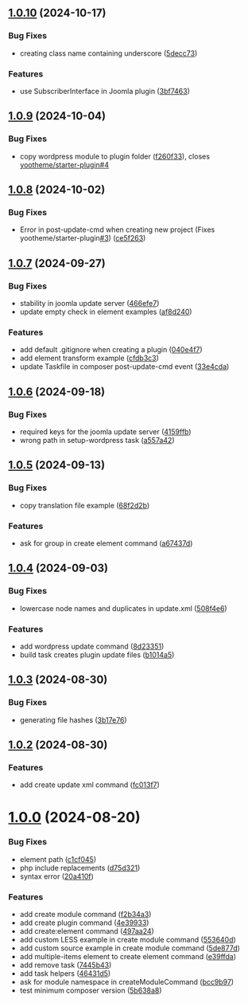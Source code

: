 ## [1.0.10](https://github.com/yootheme/starter-utils/compare/1.0.9...1.0.10) (2024-10-17)


### Bug Fixes

* creating class name containing underscore ([5decc73](https://github.com/yootheme/starter-utils/commit/5decc73a908defb702852dcd2412f8aa28ffc885))


### Features

* use SubscriberInterface in Joomla plugin ([3bf7463](https://github.com/yootheme/starter-utils/commit/3bf7463a89ff9dc5eecdca5cbe1c400d21c02c44))



## [1.0.9](https://github.com/yootheme/starter-utils/compare/1.0.8...1.0.9) (2024-10-04)


### Bug Fixes

* copy wordpress module to plugin folder ([f260f33](https://github.com/yootheme/starter-utils/commit/f260f330dd112ba2fcd4d727e8ce430044816253)), closes [yootheme/starter-plugin#4](https://github.com/yootheme/starter-plugin/issues/4)



## [1.0.8](https://github.com/yootheme/starter-utils/compare/1.0.7...1.0.8) (2024-10-02)


### Bug Fixes

* Error in post-update-cmd when creating new project (Fixes yootheme/starter-plugin[#3](https://github.com/yootheme/starter-utils/issues/3)) ([ce5f263](https://github.com/yootheme/starter-utils/commit/ce5f263119c4ca9241fa358f892b98e4f84c8800))



## [1.0.7](https://github.com/yootheme/starter-utils/compare/1.0.6...1.0.7) (2024-09-27)


### Bug Fixes

* stability in joomla update server ([466efe7](https://github.com/yootheme/starter-utils/commit/466efe7d561ee9e32b9e4a8ea9c2a6c37053ebf1))
* update empty check in element examples ([af8d240](https://github.com/yootheme/starter-utils/commit/af8d2400370dd1ca47f6d9f14499fdc97b5042f2))


### Features

* add default .gitignore when creating a plugin ([040e4f7](https://github.com/yootheme/starter-utils/commit/040e4f76f7657a5d2f54315694d371bc70815ca4))
* add element transform example ([cfdb3c3](https://github.com/yootheme/starter-utils/commit/cfdb3c3614197192daa9341b1899960ab0e370a5))
* update Taskfile in composer post-update-cmd event ([33e4cda](https://github.com/yootheme/starter-utils/commit/33e4cda0bd1259699b1ad7241b0f9ca0b6bd9cbd))



## [1.0.6](https://github.com/yootheme/starter-utils/compare/1.0.5...1.0.6) (2024-09-18)


### Bug Fixes

* required keys for the joomla update server ([4159ffb](https://github.com/yootheme/starter-utils/commit/4159ffb3ccf26a203480c9b2fe505d3323c43e30))
* wrong path in setup-wordpress task ([a557a42](https://github.com/yootheme/starter-utils/commit/a557a42642dd7d0b3607f7d866c2ac7a8db8c941))



## [1.0.5](https://github.com/yootheme/starter-utils/compare/1.0.4...1.0.5) (2024-09-13)


### Bug Fixes

* copy translation file example ([68f2d2b](https://github.com/yootheme/starter-utils/commit/68f2d2ba675b4f8802f7b24225e4c90992d17149))


### Features

* ask for group in create element command ([a67437d](https://github.com/yootheme/starter-utils/commit/a67437dbea2fb384a43f09f8d667ff6e97ae4c9f))



## [1.0.4](https://github.com/yootheme/starter-utils/compare/1.0.3...1.0.4) (2024-09-03)


### Bug Fixes

* lowercase node names and duplicates in update.xml ([508f4e6](https://github.com/yootheme/starter-utils/commit/508f4e6705805da068c7031429e8cc33b0a341f8))


### Features

* add wordpress update command ([8d23351](https://github.com/yootheme/starter-utils/commit/8d2335124a54df97d0ec90e94d72f8f737d5de5f))
* build task creates plugin update files ([b1014a5](https://github.com/yootheme/starter-utils/commit/b1014a5681cf0f624f5dda0fc4e5e5a179749228))



## [1.0.3](https://github.com/yootheme/starter-utils/compare/1.0.2...1.0.3) (2024-08-30)


### Bug Fixes

* generating file hashes ([3b17e76](https://github.com/yootheme/starter-utils/commit/3b17e764910fdbf5a02c12ba39115f86f5b8e084))



## [1.0.2](https://github.com/yootheme/starter-utils/compare/1.0.1...1.0.2) (2024-08-30)


### Features

* add create update xml command ([fc013f7](https://github.com/yootheme/starter-utils/commit/fc013f77241f144755ef46d40c0bf61ab1fea2df))



# [1.0.0](https://github.com/yootheme/starter-utils/compare/497aa24b246fb9f0f867768094e8945dd55590e8...1.0.0) (2024-08-20)

### Bug Fixes

- element path ([c1cf045](https://github.com/yootheme/starter-utils/commit/c1cf045e5f60a317feb1b4d3b9589c9eac260481))
- php include replacements ([d75d321](https://github.com/yootheme/starter-utils/commit/d75d3213f0bcd156a8a1588bc3a4f91f173e7779))
- syntax error ([20a410f](https://github.com/yootheme/starter-utils/commit/20a410f7609fdb3fd81f08d56bccdaa1fd205f64))

### Features

- add create module command ([f2b34a3](https://github.com/yootheme/starter-utils/commit/f2b34a355a5fd47f101d617a04d7fb4e37aed3e0))
- add create plugin command ([4e39933](https://github.com/yootheme/starter-utils/commit/4e3993354f200b6ea418a6068f3bb43f7c4bbebc))
- add create:element command ([497aa24](https://github.com/yootheme/starter-utils/commit/497aa24b246fb9f0f867768094e8945dd55590e8))
- add custom LESS example in create module command ([553640d](https://github.com/yootheme/starter-utils/commit/553640d47b573e74bdab7dd387d287a94eb08979))
- add custom source example in create module command ([5de877d](https://github.com/yootheme/starter-utils/commit/5de877d1f238843b3b388ed6d75e9563a2d030f9))
- add multiple-items element to create element command ([e39ffda](https://github.com/yootheme/starter-utils/commit/e39ffdab7cf0e8b30ff62100e8ae89c85e188187))
- add remove task ([7445b43](https://github.com/yootheme/starter-utils/commit/7445b4387f9bbe43c889de4443d9842e7e566e96))
- add task helpers ([46431d5](https://github.com/yootheme/starter-utils/commit/46431d5ec78c64c96076d3da110a39807b98674e))
- ask for module namespace in createModuleCommand ([bcc9b97](https://github.com/yootheme/starter-utils/commit/bcc9b97105141b9eb22289883c64d2445766469d))
- test minimum composer version ([5b638a8](https://github.com/yootheme/starter-utils/commit/5b638a8d7166b9c3296da002e6f4b04f5ec57337))
